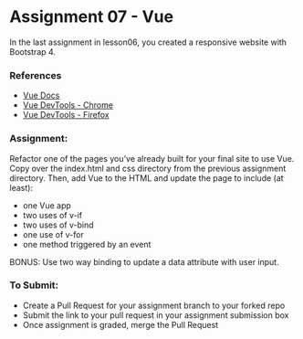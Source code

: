 # Assignment 07 - Vue

In the last assignment in lesson06, you created a responsive website with Bootstrap 4.

### References
- [Vue Docs](https://v3.vuejs.org/)
- [Vue DevTools - Chrome](https://chrome.google.com/webstore/detail/vuejs-devtools/nhdogjmejiglipccpnnnanhbledajbpd?hl=en)
- [Vue DevTools - Firefox](https://addons.mozilla.org/en-US/firefox/addon/vue-js-devtools/)

### Assignment:

Refactor one of the pages you’ve already built for your final site to use Vue. Copy over the index.html and css directory from the previous assignment directory. Then, add Vue to the HTML and update the page to include (at least):
- one Vue app
- two uses of v-if
- two uses of v-bind
- one use of v-for
- one method triggered by an event

BONUS: Use two way binding to update a data attribute with user input.

### To Submit:
- Create a Pull Request for your assignment branch to your forked repo
- Submit the link to your pull request in your assignment submission box
- Once assignment is graded, merge the Pull Request
